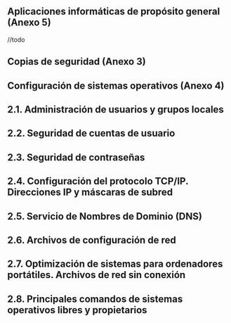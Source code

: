 
## Aplicaciones informáticas de propósito general (Anexo 5)

//todo

## Copias de seguridad (Anexo 3)
## Configuración de sistemas operativos (Anexo 4)

## 2.1. Administración de usuarios y grupos locales

## 2.2. Seguridad de cuentas de usuario

## 2.3. Seguridad de contraseñas

## 2.4. Configuración del protocolo TCP/IP. Direcciones IP y máscaras de subred

## 2.5. Servicio de Nombres de Dominio (DNS)

## 2.6. Archivos de configuración de red


## 2.7. Optimización de sistemas para ordenadores portátiles. Archivos de red sin conexión


## 2.8. Principales comandos de sistemas operativos libres y propietarios




